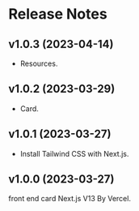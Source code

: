 # Release Notes

## v1.0.3 (2023-04-14)

- Resources.

## v1.0.2 (2023-03-29)

- Card.

## v1.0.1 (2023-03-27)

- Install Tailwind CSS with Next.js.

## v1.0.0 (2023-03-27)

front end card Next.js V13 By Vercel.
